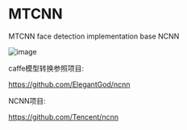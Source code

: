 # MTCNN
MTCNN face detection implementation base NCNN

![image](https://github.com/cpuimage/MTCNN/blob/master/result.jpg)

caffe模型转换参照项目:

https://github.com/ElegantGod/ncnn

NCNN项目:

https://github.com/Tencent/ncnn